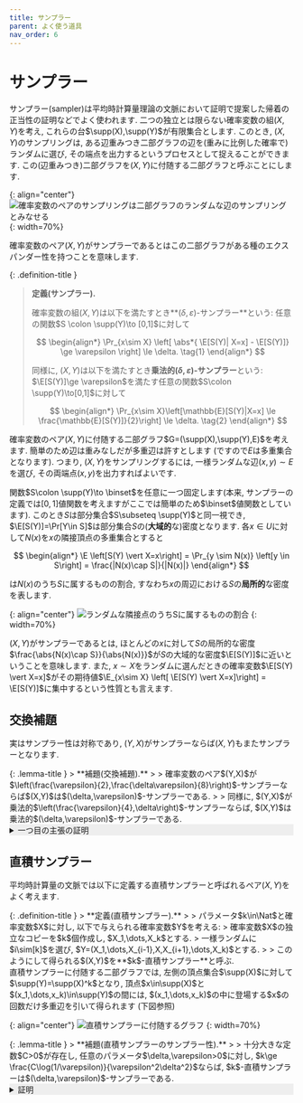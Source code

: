 ```yaml
---
title: サンプラー
parent: よく使う道具
nav_order: 6
---
```


# サンプラー

サンプラー(sampler)は平均時計算量理論の文脈において証明で提案した帰着の正当性の証明などでよく使われます.
二つの独立とは限らない確率変数の組$(X,Y)$を考え, これらの台$\supp(X),\supp(Y)$が有限集合とします.
このとき, $(X,Y)$のサンプリングは, ある辺重みつき二部グラフの辺を(重みに比例した確率で)ランダムに選び, その端点を出力するというプロセスとして捉えることができます.
この(辺重みつき)二部グラフを$(X,Y)$に付随する二部グラフと呼ぶことにします.

{: align="center"}
  ![確率変数のペアのサンプリングは二部グラフのランダムな辺のサンプリングとみなせる]({{site.baseurl}}/docs/tools/images/sampler_bipartite_graph.svg)
{: width=70%}

確率変数のペア$(X,Y)$がサンプラーであるとはこの二部グラフがある種のエクスパンダー性を持つことを意味します.

{: .definition-title }
> **定義(サンプラー).**
> 
> 確率変数の組$(X,Y)$は以下を満たすとき**$(\delta,\varepsilon)$-サンプラー**という:
> 任意の関数$S \colon \supp(Y)\to [0,1]$に対して
> 
> $$
  \begin{align*}
    \Pr_{x\sim X} \left[ \abs*{ \E[S(Y)| X=x] - \E[S(Y)]} \ge \varepsilon \right] \le \delta. \tag{1}
  \end{align*}
> $$
>
> 同様に, $(X,Y)$は以下を満たすとき**乗法的$(\delta,\varepsilon)$-サンプラー**という: $\E[S(Y)]\ge \varepsilon$を満たす任意の関数$S\colon \supp(Y)\to[0,1]$に対して
> 
>$$
  \begin{align*}
    \Pr_{x\sim X}\left[\mathbb{E}[S(Y)|X=x] \le \frac{\mathbb{E}[S(Y)]}{2}\right] \le \delta. \tag{2}
  \end{align*}
>$$

確率変数のペア$(X,Y)$に付随する二部グラフ$G=(\supp(X),\supp(Y),E)$を考えます.
簡単のため辺は重みなしだが多重辺は許すとします (ですので$E$は多重集合となります).
つまり, $(X,Y)$をサンプリングするには, 一様ランダムな辺$(x,y)\sim E$を選び, その両端点$(x,y)$を出力すればよいです.

関数$S\colon \supp(Y)\to \binset$を任意に一つ固定します(本来, サンプラーの定義では$[0,1]$値関数を考えますがここでは簡単のため$\binset$値関数としています).
このとき$S$は部分集合$S\subseteq \supp(Y)$と同一視でき, $\E[S(Y)]=\Pr[Y\in S]$は部分集合$S$の(**大域的**な)密度となります.
各$x\in U$に対して$N(x)$を$x$の隣接頂点の多重集合とすると

$$
  \begin{align*}
    \E \left[S(Y) \vert X=x\right] = \Pr_{y \sim N(x)} \left[y \in S\right] = \frac{|N(x)\cap S|}{|N(x)|}
  \end{align*}
$$

は$N(x)$のうち$S$に属するものの割合, すなわち$x$の周辺における$S$の**局所的**な密度を表します.

{: align="center"}
  ![ランダムな隣接点のうちSに属するものの割合]({{site.baseurl}}/docs/tools/images/sampler_bipartite_graph_degree.svg)
{: width=70%}

$(X,Y)$がサンプラーであるとは, ほとんどの$x$に対して$S$の局所的な密度$\frac{\abs{N(x)\cap S}}{\abs{N(x)}}$が$S$の大域的な密度$\E[S(Y)]$に近いということを意味します.
また, $x\sim X$をランダムに選んだときの確率変数$\E[S(Y) \vert X=x]$がその期待値$\E_{x\sim X} \left[ \E[S(Y) \vert X=x]\right] = \E[S(Y)]$に集中するという性質とも言えます.

## 交換補題

実はサンプラー性は対称であり, $(Y,X)$がサンプラーならば$(X,Y)$もまたサンプラーとなります.

<div id="lemma:exchange" markdown="1">
{: .lemma-title }
> **補題(交換補題).**
>
> 確率変数のペア$(Y,X)$が$\left(\frac{\varepsilon}{2},\frac{\delta\varepsilon}{8}\right)$-サンプラーならば$(X,Y)$は$(\delta,\varepsilon)$-サンプラーである.
>
> 同様に, $(Y,X)$が乗法的$\left(\frac{\varepsilon}{4},\delta\right)$-サンプラーならば, $(X,Y)$は乗法的$(\delta,\varepsilon)$-サンプラーである.
</div>

<details markdown="1" style="background-color: #eee;">
<summary style="display: list-item">一つ目の主張の証明</summary>
  $(Y,X)$を$\left(\frac{\varepsilon}{2},\frac{\delta\varepsilon}{8}\right)$-サンプラーとします.
  記号の簡単のため, $\delta'=\frac{\varepsilon}{2},\varepsilon'=\frac{\delta\varepsilon}{8}$とし, $(Y,X)$が$(\delta',\varepsilon')$-サンプラーであるとします.

  まず, $(X,Y)$の片側サンプラー性, 具体的には任意の関数$S\colon \supp(Y)\to[0,1]$に対して

  $$
    \begin{align*}
      \Pr_{x\sim X} \left[ \E[S(Y) \vert X=x] - \E[S(Y)] \le -\varepsilon \right] \le \frac{\delta}{2} \tag{3}
    \end{align*}
  $$
  
  が成り立つことを示します.
  関数$S\colon \supp(Y)\to[0,1]$に対して関数$H\colon\supp(X)\to\binset$を

  $$
    \begin{align*}
      H(x)=1 \iff \E[S(Y)\vert X=x] - \E[S(Y)] \le -\varepsilon
    \end{align*}
  $$
  
  で定めます. $H$の定義より
  
  $$
    \begin{align*}
      \E[H(X)S(Y)] &= \E[S(Y) \vert H(X)=1]\cdot \E[H(X)] \\
      &\le \left(\E[S(Y)] - \varepsilon\right)\cdot \E[H(X)] \tag{4}
    \end{align*}
  $$

  を得ます.
  一方で, $(Y,X)$は$(\delta',\varepsilon')$-サンプラーなので, $1-\delta'$の割合の$y\sim Y$に対して
  $\E[H(X)\vert Y=y] > \E[H(X)] - \varepsilon'$が成り立ちます.
  このような$y$の集合を$T \subseteq \supp(Y)$とします.
  このとき,

  $$
    \begin{align*}
      \E[H(X)S(Y)] &\ge \sum_{y\in T} \E[H(X)\vert Y=y]\cdot S(y) \cdot \Pr[Y=y] \\
      &\ge \left(\E[H(X)] - \varepsilon'\right) \left( \E[S(Y)] - \Pr[Y\in T] \right) \\
      &\ge \left(\E[H(X)] - \varepsilon'\right) \left( \E[S(Y)] - \delta'\right) \tag{5}
    \end{align*}
  $$
  
  より, 式(4)(5)を組み合わせると

  $$
    \begin{align*}
      \E[H(X)]\left(\E[S(Y)]-\varepsilon\right) > \left(\E[H(X)]- \varepsilon'\right)\left(\E[S(Y)] - \delta'\right)
    \end{align*}
  $$

  となります.
  主張(3)を示すには$\E[H(X)]\le \frac{\delta}{2}$を示せばよいですが, これを背理法で示すため, $\E[H(X)]\ge \frac{\delta}{2}$を仮定します.
  ここで, $\E[S(Y)]\ge\varepsilon$が成り立つことに注意してください ($\E[S(Y)]<\varepsilon$ならば主張(3)は自明に成り立つ).

  - もし$\E[S(Y)] = \varepsilon$ならば, (5)に代入すると　

  $$
    \begin{align*}
      \left(\E[H(X)] - \frac{\delta\varepsilon}{8}\right)\left(\E[S(Y)] - \frac{\varepsilon}{2}\right) < 0
    \end{align*}
  $$
  
  となり, これは$\E[H(X)]\ge \frac{\delta}{2}$に矛盾します.

  - もし$\E[S(Y)]>\varepsilon$ならば

  $$
    \begin{align*}
      \frac{ \left(\E[H(X)] - \varepsilon'\right) \left(\E[S(Y)] - \delta'\right) }{\E[H(X)]\left(\E[S(Y)]-\varepsilon\right)}
      &= \left(1-\frac{\delta\varepsilon}{8\E[H(X)]}\right)\left(1+\frac{\varepsilon/2}{\E[S(Y)]-\varepsilon}\right) \\
      &\ge \left(1-\frac{\varepsilon}{4}\right)\left(1+\frac{\varepsilon}{2}\right) \\
      &\ge 1
    \end{align*}
  $$

  となり, これは(5)に矛盾します.

  以上より主張(3)が示されました.
  
  最後に主張(3)を使って$(X,Y)$が$(\delta,\varepsilon)$-サンプラーであることを示します.
  任意に関数$S\colon \supp(Y)\to[0,1]$を固定し, $S$と$1-S$それぞれに対して(3)を適用すると

  $$
    \begin{align*}
      &\Pr_{x\sim X} \left[ \E[S(Y) \vert X=x] - \E[S(Y)] \le -\varepsilon \right] \le \frac{\delta}{2},\\
      &\Pr_{x\sim X} \left[ -\E[S(Y) \vert X=x] + \E[S(Y)] \le -\varepsilon \right] \le \frac{\delta}{2}
    \end{align*}
  $$
  
  となるため, union boundより主張を得ます.  
  
</details>

## 直積サンプラー

平均時計算量の文脈では以下に定義する直積サンプラーと呼ばれるペア$(X,Y)$をよく考えます.

<div id="direct-product-sampler-definition" markdown="1">
{: .definition-title }
> **定義(直積サンプラー).**
>
> パラメータ$k\in\Nat$と確率変数$X$に対し, 以下で与えられる確率変数$Y$を考える:
> 確率変数$X$の独立なコピーを$k$個作成し, $X_1,\dots,X_k$とする.
> 一様ランダムに$i\sim[k]$を選び, $Y=(X_1,\dots,X_{i-1},X,X_{i+1},\dots,X_k)$とする.
>
> このようにして得られる$(X,Y)$を**$k$-直積サンプラー**と呼ぶ.
</div>
直積サンプラーに付随する二部グラフでは,
左側の頂点集合$\supp(X)$に対して$\supp(Y)=\supp(X)^k$となり, 頂点$x\in\supp(X)$と$(x_1,\dots,x_k)\in\supp(Y)$の間には, $(x_1,\dots,x_k)$の中に登場する$x$の回数だけ多重辺を引いて得られます (下図参照)

{: align="center"}
![直積サンプラーに付随するグラフ]({{site.baseurl}}/docs/tools/images/direct_product_sampler.svg)
{: width=70%}

<div id="direct-product-sampler" markdown="1">
{: .lemma-title }
> **補題(直積サンプラーのサンプラー性).**
>
> 十分大きな定数$C>0$が存在し, 任意のパラメータ$\delta,\varepsilon>0$に対し, $k\ge \frac{C\log(1/\varepsilon)}{\varepsilon^2\delta^2}$ならば, $k$-直積サンプラーは$(\delta,\varepsilon)$-サンプラーである.
</div>
<details markdown="1" style="background-color: #eee;">
<summary style="display: list-item">証明</summary>

  まず$(Y,X)$が$\qty(\frac{\varepsilon}{2},\frac{\delta\varepsilon}{8})$-サンプラーであることを示し, その後に[交換補題](#lemma:exchange)を使って$(X,Y)$が$(\delta,\varepsilon)$-サンプラーであることを示します.
  任意の関数$S\colon \supp(X)\to[0,1]$を固定します.
  式(1)を($X$と$Y$が入れ替わっていることに注意)示すために, $y\sim Y$をランダムに選んだときの確率変数$\E[S(X)|Y=y]$を考えます.

  $Y=(x_1,\dots,x_k)$で条件つけたときの$X$の条件付き分布は(多重)集合$\set{x_1,\dots,x_k}$上の一様分布となります(実際これは$(X,Y)$の分布を計算すれば確かめられます).
  また, $Y=(x_1,\dots,x_k)$をランダムに選んだとき, $x_1,\dots,x_k$は$\binset^n$上で独立一様ランダムに分布しているため,
  従って
  
  $$
    \begin{align*}
      \E[S(X)|Y=(x_1,\dots,x_k)]=\frac{1}{k}\sum_{i\in[k]} S(x_i)
    \end{align*}
  $$

  は$k$個の独立な確率変数の和となります. [Hoeffdingの不等式]({{site.baseurl}}/docs/tools/prob_inequalities#hoeffding-inequality)より,

  $$
    \begin{align*}
      \Pr_{x_1,\dots,x_k}\qty[ \left|\frac{1}{k}\sum_{i\in[k]}S(x_k) - \E_X[S(X)] \right| \ge \frac{\delta\varepsilon}{8} ] \le 2\exp\qty(-\frac{k\delta^2\varepsilon^2}{32}) \le \frac{\varepsilon}{2}
    \end{align*}
  $$
  
  を得ます (最後の不等号では$k$に関する条件を利用).
  すなわち, $(Y,X)$は$\qty(\frac{\varepsilon}{2},\frac{\delta\varepsilon}{8})$-サンプラーとなるので, [交換補題](#lemma:exchange)より$(X,Y)$は$(\delta,\varepsilon)$-サンプラーとなります.  
</details>





